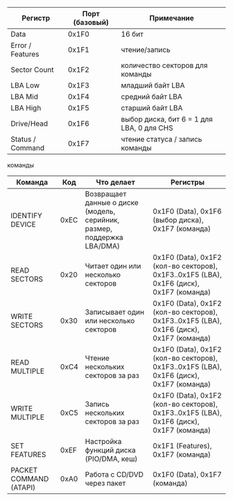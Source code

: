


| Регистр          | Порт (базовый) | Примечание                                |
| ---------------- | -------------- | ----------------------------------------- |
| Data             | 0x1F0          | 16 бит                                    |
| Error / Features | 0x1F1          | чтение/запись                             |
| Sector Count     | 0x1F2          | количество секторов для команды           |
| LBA Low          | 0x1F3          | младший байт LBA                          |
| LBA Mid          | 0x1F4          | средний байт LBA                          |
| LBA High         | 0x1F5          | старший байт LBA                          |
| Drive/Head       | 0x1F6          | выбор диска, бит 6 = 1 для LBA, 0 для CHS |
| Status / Command | 0x1F7          | чтение статуса / запись команды           |


команды

| Команда                | Код  | Что делает                                                              | Регистры                                                                                 |
| ---------------------- | ---- | ----------------------------------------------------------------------- | ---------------------------------------------------------------------------------------- |
| IDENTIFY DEVICE        | 0xEC | Возвращает данные о диске (модель, серийник, размер, поддержка LBA/DMA) | 0x1F0 (Data), 0x1F6 (выбор диска), 0x1F7 (команда)                                       |
| READ SECTORS           | 0x20 | Читает один или несколько секторов                                      | 0x1F0 (Data), 0x1F2 (кол-во секторов), 0x1F3..0x1F5 (LBA), 0x1F6 (диск), 0x1F7 (команда) |
| WRITE SECTORS          | 0x30 | Записывает один или несколько секторов                                  | 0x1F0 (Data), 0x1F2 (кол-во секторов), 0x1F3..0x1F5 (LBA), 0x1F6 (диск), 0x1F7 (команда) |
| READ MULTIPLE          | 0xC4 | Чтение нескольких секторов за раз                                       | 0x1F0 (Data), 0x1F2 (кол-во секторов), 0x1F3..0x1F5 (LBA), 0x1F6 (диск), 0x1F7 (команда) |
| WRITE MULTIPLE         | 0xC5 | Запись нескольких секторов за раз                                       | 0x1F0 (Data), 0x1F2 (кол-во секторов), 0x1F3..0x1F5 (LBA), 0x1F6 (диск), 0x1F7 (команда) |
| SET FEATURES           | 0xEF | Настройка функций диска (PIO/DMA, кеш)                                  | 0x1F1 (Features), 0x1F7 (команда)                                                        |
| PACKET COMMAND (ATAPI) | 0xA0 | Работа с CD/DVD через пакет                                             | 0x1F0 (Data), 0x1F7 (команда)                                                            |
